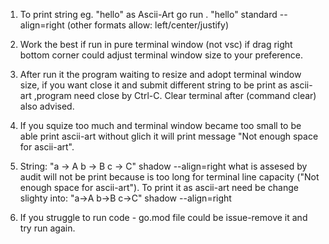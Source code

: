 1) To print string eg. "hello" as Ascii-Art
	go run . "hello" standard --align=right (other formats allow: left/center/justify)

2) Work the best if run in pure terminal window (not vsc) if drag right bottom corner could adjust terminal window size to your preference.

3) After run it the program waiting to resize and adopt terminal window size, if you want close it and submit different string to be 
	print as ascii-art  ,program need close by Ctrl-C. Clear terminal after (command clear) also advised.

4) If you squize too much and terminal window became too small to be able print ascii-art without glich it will print message 
	"Not enough space for ascii-art". 

5) String:	"a -> A b -> B c -> C" shadow --align=right  what is assesed by audit will not be print because is too long for terminal
	line capacity ("Not enough space for ascii-art"). To print it as ascii-art need be change slighty
	into:	"a->A b->B c->C" shadow --align=right

6) If you struggle to run code - go.mod file could be issue-remove it and try run again.

